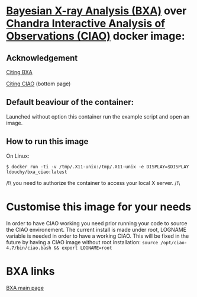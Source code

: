 # [Bayesian X-ray Analysis (BXA)](https://johannesbuchner.github.io/BXA/) over [Chandra Interactive Analysis of Observations (CIAO)](http://cxc.harvard.edu/ciao/index.html) docker image:

## Acknowledgement

[Citing BXA](https://johannesbuchner.github.io/BXA/#citing-bxa-correctly)

[Citing CIAO](http://cxc.harvard.edu/ciao/) (bottom page)

## Default beaviour of the container:
Launched without option this container run the example script and open an image.

## How to run this image

On Linux:

`$ docker run -ti -v /tmp/.X11-unix:/tmp/.X11-unix -e DISPLAY=$DISPLAY ldouchy/bxa_ciao:latest`

/!\ you need to authorize the container to access your local X server. /!\

# Customise this image for your needs

In order to have CIAO working you need prior running your code to source the CIAO environement. 
The current install is made under root, LOGNAME variable is needed in order  to have a working CIAO. This will be fixed in the future by having a CIAO image without root installation:
`source /opt/ciao-4.7/bin/ciao.bash && export LOGNAME=root`

# BXA links

[BXA main page](https://johannesbuchner.github.io/BXA/)

